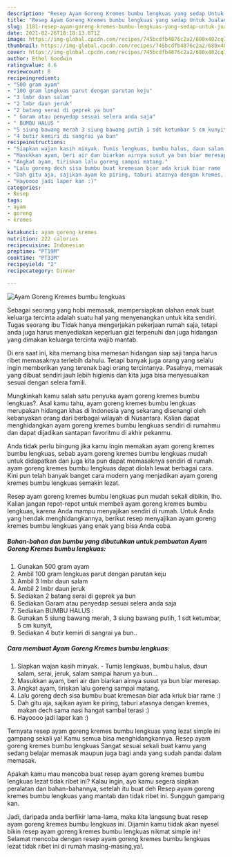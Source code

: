 ```yaml
---
description: "Resep Ayam Goreng Kremes bumbu lengkuas yang sedap Untuk Jualan"
title: "Resep Ayam Goreng Kremes bumbu lengkuas yang sedap Untuk Jualan"
slug: 1181-resep-ayam-goreng-kremes-bumbu-lengkuas-yang-sedap-untuk-jualan
date: 2021-02-26T18:18:13.071Z
image: https://img-global.cpcdn.com/recipes/745bcdfb4876c2a2/680x482cq70/ayam-goreng-kremes-bumbu-lengkuas-foto-resep-utama.jpg
thumbnail: https://img-global.cpcdn.com/recipes/745bcdfb4876c2a2/680x482cq70/ayam-goreng-kremes-bumbu-lengkuas-foto-resep-utama.jpg
cover: https://img-global.cpcdn.com/recipes/745bcdfb4876c2a2/680x482cq70/ayam-goreng-kremes-bumbu-lengkuas-foto-resep-utama.jpg
author: Ethel Goodwin
ratingvalue: 4.6
reviewcount: 8
recipeingredient:
- "500 gram ayam"
- "100 gram lengkuas parut dengan parutan keju"
- "3 lmbr daun salam"
- "2 lmbr daun jeruk"
- "2 batang serai di geprek ya bun"
- " Garam atau penyedap sesuai selera anda saja"
- " BUMBU HALUS "
- "5 siung bawang merah 3 siung bawang putih 1 sdt ketumbar 5 cm kunyit"
- "4 butir kemiri di sangrai ya bun"
recipeinstructions:
- "Siapkan wajan kasih minyak. Tumis lengkuas, bumbu halus, daun salam, serai, jeruk, salam sampai harum ya bun..."
- "Masukkan ayam, beri air dan biarkan airnya susut ya bun biar meresap."
- "Angkat ayam, tiriskan lalu goreng sampai matang."
- "Lalu goreng dech sisa bumbu buat kremesan biar ada kriuk biar rame :)"
- "Dah gitu aja, sajikan ayam ke piring, taburi atasnya dengan kremes, makan dech sama nasi hangat sambal terasi :)"
- "Hayoooo jadi laper kan :)"
categories:
- Resep
tags:
- ayam
- goreng
- kremes

katakunci: ayam goreng kremes 
nutrition: 222 calories
recipecuisine: Indonesian
preptime: "PT19M"
cooktime: "PT33M"
recipeyield: "2"
recipecategory: Dinner

---
```



![Ayam Goreng Kremes bumbu lengkuas](https://img-global.cpcdn.com/recipes/745bcdfb4876c2a2/680x482cq70/ayam-goreng-kremes-bumbu-lengkuas-foto-resep-utama.jpg)

Sebagai seorang yang hobi memasak, mempersiapkan olahan enak buat keluarga tercinta adalah suatu hal yang menyenangkan untuk kita sendiri. Tugas seorang ibu Tidak hanya mengerjakan pekerjaan rumah saja, tetapi anda juga harus menyediakan keperluan gizi terpenuhi dan juga hidangan yang dimakan keluarga tercinta wajib mantab.

Di era  saat ini, kita memang bisa memesan hidangan siap saji tanpa harus ribet memasaknya terlebih dahulu. Tetapi banyak juga orang yang selalu ingin memberikan yang terenak bagi orang tercintanya. Pasalnya, memasak yang dibuat sendiri jauh lebih higienis dan kita juga bisa menyesuaikan sesuai dengan selera famili. 



Mungkinkah kamu salah satu penyuka ayam goreng kremes bumbu lengkuas?. Asal kamu tahu, ayam goreng kremes bumbu lengkuas merupakan hidangan khas di Indonesia yang sekarang disenangi oleh kebanyakan orang dari berbagai wilayah di Nusantara. Kalian dapat menghidangkan ayam goreng kremes bumbu lengkuas sendiri di rumahmu dan dapat dijadikan santapan favoritmu di akhir pekanmu.

Anda tidak perlu bingung jika kamu ingin memakan ayam goreng kremes bumbu lengkuas, sebab ayam goreng kremes bumbu lengkuas mudah untuk didapatkan dan juga kita pun dapat memasaknya sendiri di rumah. ayam goreng kremes bumbu lengkuas dapat diolah lewat berbagai cara. Kini pun telah banyak banget cara modern yang menjadikan ayam goreng kremes bumbu lengkuas semakin lezat.

Resep ayam goreng kremes bumbu lengkuas pun mudah sekali dibikin, lho. Kalian jangan repot-repot untuk membeli ayam goreng kremes bumbu lengkuas, karena Anda mampu menyajikan sendiri di rumah. Untuk Anda yang hendak menghidangkannya, berikut resep menyajikan ayam goreng kremes bumbu lengkuas yang enak yang bisa Anda coba.

<!--inarticleads1-->

##### Bahan-bahan dan bumbu yang dibutuhkan untuk pembuatan Ayam Goreng Kremes bumbu lengkuas:

1. Gunakan 500 gram ayam
1. Ambil 100 gram lengkuas parut dengan parutan keju
1. Ambil 3 lmbr daun salam
1. Ambil 2 lmbr daun jeruk
1. Sediakan 2 batang serai di geprek ya bun
1. Sediakan  Garam atau penyedap sesuai selera anda saja
1. Sediakan  BUMBU HALUS :
1. Gunakan 5 siung bawang merah, 3 siung bawang putih, 1 sdt ketumbar, 5 cm kunyit,
1. Sediakan 4 butir kemiri di sangrai ya bun..




<!--inarticleads2-->

##### Cara membuat Ayam Goreng Kremes bumbu lengkuas:

1. Siapkan wajan kasih minyak. - Tumis lengkuas, bumbu halus, daun salam, serai, jeruk, salam sampai harum ya bun...
1. Masukkan ayam, beri air dan biarkan airnya susut ya bun biar meresap.
1. Angkat ayam, tiriskan lalu goreng sampai matang.
1. Lalu goreng dech sisa bumbu buat kremesan biar ada kriuk biar rame :)
1. Dah gitu aja, sajikan ayam ke piring, taburi atasnya dengan kremes, makan dech sama nasi hangat sambal terasi :)
1. Hayoooo jadi laper kan :)




Ternyata resep ayam goreng kremes bumbu lengkuas yang lezat simple ini gampang sekali ya! Kamu semua bisa menghidangkannya. Resep ayam goreng kremes bumbu lengkuas Sangat sesuai sekali buat kamu yang sedang belajar memasak maupun juga bagi anda yang sudah pandai dalam memasak.

Apakah kamu mau mencoba buat resep ayam goreng kremes bumbu lengkuas lezat tidak ribet ini? Kalau ingin, ayo kamu segera siapkan peralatan dan bahan-bahannya, setelah itu buat deh Resep ayam goreng kremes bumbu lengkuas yang mantab dan tidak ribet ini. Sungguh gampang kan. 

Jadi, daripada anda berfikir lama-lama, maka kita langsung buat resep ayam goreng kremes bumbu lengkuas ini. Dijamin kamu tiidak akan nyesel bikin resep ayam goreng kremes bumbu lengkuas nikmat simple ini! Selamat mencoba dengan resep ayam goreng kremes bumbu lengkuas lezat tidak ribet ini di rumah masing-masing,ya!.

